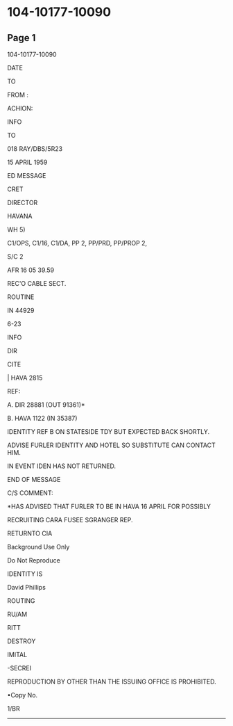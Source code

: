 # 104-10177-10090

## Page 1

104-10177-10090

DATE

TO

FROM :

ACHION:

INFO

TO

018 RAY/DBS/5R23

15 APRIL 1959

ED MESSAGE

CRET

DIRECTOR

HAVANA

WH 5)

C1/OPS, C1/16, C1/DA, PP 2, PP/PRD, PP/PROP 2,

S/C 2

AFR 16 05 39.59

REC'O CABLE SECT.

ROUTINE

IN 44929

6-23

INFO

DIR

CITE

| HAVA 2815

REF:

A. DIR 28881 (OUT 91361)*

B. HAVA 1122 (IN 35387)

IDENTITY REF B ON STATESIDE TDY BUT EXPECTED BACK SHORTLY.

ADVISE FURLER IDENTITY AND HOTEL SO SUBSTITUTE CAN CONTACT HIM.

IN EVENT IDEN HAS NOT RETURNED.

END OF MESSAGE

C/S COMMENT:

*HAS ADVISED THAT FURLER TO BE IN HAVA 16 APRIL FOR POSSIBLY

RECRUITING CARA FUSEE SGRANGER REP.

RETURNTO CIA

Background Use Only

Do Not Reproduce

IDENTITY IS

David Phillips

ROUTING

RU/AM

RITT

DESTROY

IMITAL

-SECREI

REPRODUCTION BY OTHER THAN THE ISSUING OFFICE IS PROHIBITED.

•Copy No.

1/BR

---

